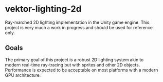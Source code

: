 # vektor-lighting-2d
 Ray-marched 2D lighting implementation in the Unity game engine.
 This project is very much a work in progress and should be used for reference only.
 
 ## Goals
 The primary goal of this project is a robust 2D lighting system akin to modern real-time ray-tracing but with sprites and other 2D objects.
 Performance is expected to be acceptable on most platforms with a modern GPU architecture.
